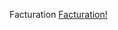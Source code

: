 Facturation
[Facturation!](https://github.com/Nick689/CustomPOS/blob/master/Preview/Facturation.png)

